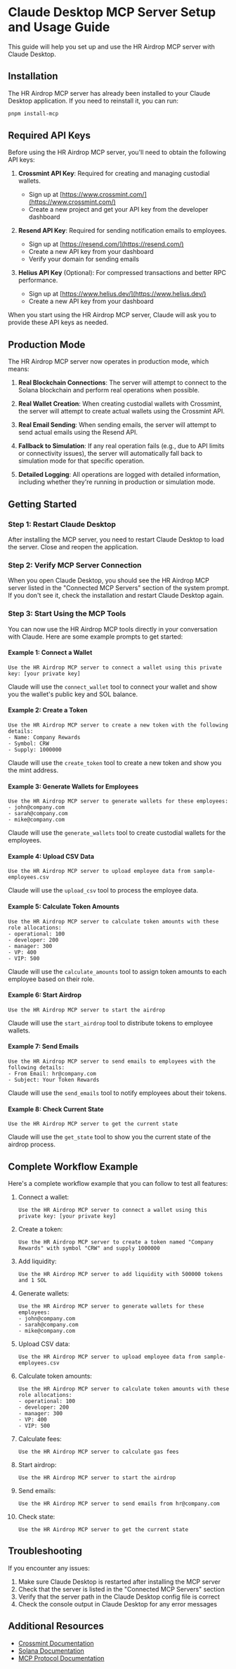 # Claude Desktop MCP Server Setup and Usage Guide

This guide will help you set up and use the HR Airdrop MCP server with Claude Desktop.

## Installation

The HR Airdrop MCP server has already been installed to your Claude Desktop application. If you need to reinstall it, you can run:

```bash
pnpm install-mcp
```

## Required API Keys

Before using the HR Airdrop MCP server, you'll need to obtain the following API keys:

1. **Crossmint API Key**: Required for creating and managing custodial wallets.
   - Sign up at [https://www.crossmint.com/](https://www.crossmint.com/)
   - Create a new project and get your API key from the developer dashboard

2. **Resend API Key**: Required for sending notification emails to employees.
   - Sign up at [https://resend.com/](https://resend.com/)
   - Create a new API key from your dashboard
   - Verify your domain for sending emails

3. **Helius API Key** (Optional): For compressed transactions and better RPC performance.
   - Sign up at [https://www.helius.dev/](https://www.helius.dev/)
   - Create a new API key from your dashboard

When you start using the HR Airdrop MCP server, Claude will ask you to provide these API keys as needed.

## Production Mode

The HR Airdrop MCP server now operates in production mode, which means:

1. **Real Blockchain Connections**: The server will attempt to connect to the Solana blockchain and perform real operations when possible.

2. **Real Wallet Creation**: When creating custodial wallets with Crossmint, the server will attempt to create actual wallets using the Crossmint API.

3. **Real Email Sending**: When sending emails, the server will attempt to send actual emails using the Resend API.

4. **Fallback to Simulation**: If any real operation fails (e.g., due to API limits or connectivity issues), the server will automatically fall back to simulation mode for that specific operation.

5. **Detailed Logging**: All operations are logged with detailed information, including whether they're running in production or simulation mode.

## Getting Started

### Step 1: Restart Claude Desktop

After installing the MCP server, you need to restart Claude Desktop to load the server. Close and reopen the application.

### Step 2: Verify MCP Server Connection

When you open Claude Desktop, you should see the HR Airdrop MCP server listed in the "Connected MCP Servers" section of the system prompt. If you don't see it, check the installation and restart Claude Desktop again.

### Step 3: Start Using the MCP Tools

You can now use the HR Airdrop MCP tools directly in your conversation with Claude. Here are some example prompts to get started:

#### Example 1: Connect a Wallet

```
Use the HR Airdrop MCP server to connect a wallet using this private key: [your private key]
```

Claude will use the `connect_wallet` tool to connect your wallet and show you the wallet's public key and SOL balance.

#### Example 2: Create a Token

```
Use the HR Airdrop MCP server to create a new token with the following details:
- Name: Company Rewards
- Symbol: CRW
- Supply: 1000000
```

Claude will use the `create_token` tool to create a new token and show you the mint address.

#### Example 3: Generate Wallets for Employees

```
Use the HR Airdrop MCP server to generate wallets for these employees:
- john@company.com
- sarah@company.com
- mike@company.com
```

Claude will use the `generate_wallets` tool to create custodial wallets for the employees.

#### Example 4: Upload CSV Data

```
Use the HR Airdrop MCP server to upload employee data from sample-employees.csv
```

Claude will use the `upload_csv` tool to process the employee data.

#### Example 5: Calculate Token Amounts

```
Use the HR Airdrop MCP server to calculate token amounts with these role allocations:
- operational: 100
- developer: 200
- manager: 300
- VP: 400
- VIP: 500
```

Claude will use the `calculate_amounts` tool to assign token amounts to each employee based on their role.

#### Example 6: Start Airdrop

```
Use the HR Airdrop MCP server to start the airdrop
```

Claude will use the `start_airdrop` tool to distribute tokens to employee wallets.

#### Example 7: Send Emails

```
Use the HR Airdrop MCP server to send emails to employees with the following details:
- From Email: hr@company.com
- Subject: Your Token Rewards
```

Claude will use the `send_emails` tool to notify employees about their tokens.

#### Example 8: Check Current State

```
Use the HR Airdrop MCP server to get the current state
```

Claude will use the `get_state` tool to show you the current state of the airdrop process.

## Complete Workflow Example

Here's a complete workflow example that you can follow to test all features:

1. Connect a wallet:
   ```
   Use the HR Airdrop MCP server to connect a wallet using this private key: [your private key]
   ```

2. Create a token:
   ```
   Use the HR Airdrop MCP server to create a token named "Company Rewards" with symbol "CRW" and supply 1000000
   ```

3. Add liquidity:
   ```
   Use the HR Airdrop MCP server to add liquidity with 500000 tokens and 1 SOL
   ```

4. Generate wallets:
   ```
   Use the HR Airdrop MCP server to generate wallets for these employees:
   - john@company.com
   - sarah@company.com
   - mike@company.com
   ```

5. Upload CSV data:
   ```
   Use the HR Airdrop MCP server to upload employee data from sample-employees.csv
   ```

6. Calculate token amounts:
   ```
   Use the HR Airdrop MCP server to calculate token amounts with these role allocations:
   - operational: 100
   - developer: 200
   - manager: 300
   - VP: 400
   - VIP: 500
   ```

7. Calculate fees:
   ```
   Use the HR Airdrop MCP server to calculate gas fees
   ```

8. Start airdrop:
   ```
   Use the HR Airdrop MCP server to start the airdrop
   ```

9. Send emails:
   ```
   Use the HR Airdrop MCP server to send emails from hr@company.com
   ```

10. Check state:
    ```
    Use the HR Airdrop MCP server to get the current state
    ```

## Troubleshooting

If you encounter any issues:

1. Make sure Claude Desktop is restarted after installing the MCP server
2. Check that the server is listed in the "Connected MCP Servers" section
3. Verify that the server path in the Claude Desktop config file is correct
4. Check the console output in Claude Desktop for any error messages

## Additional Resources

- [Crossmint Documentation](https://docs.crossmint.com/)
- [Solana Documentation](https://docs.solana.com/)
- [MCP Protocol Documentation](https://github.com/modelcontextprotocol/protocol)
